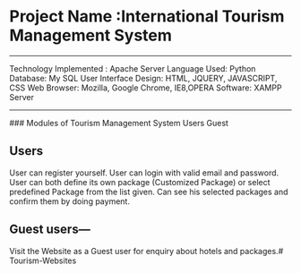 # Project Name :International Tourism Management System
<!-- #### This is Course project for CS-207. Build by group: G-4  -->
  

<!-- <hr>

Visit http://harshit123.pythonanywhere.com for live demo. Frontend and Backend working. -->
<hr>
Technology Implemented : Apache Server
Language Used: Python
Database: My SQL
User Interface Design: HTML, JQUERY, JAVASCRIPT, CSS
Web Browser: Mozilla, Google Chrome, IE8,OPERA
Software: XAMPP Server
<hr>
### Modules of Tourism Management System
Users Guest

## Users
User can register yourself. User can login with valid email and password. User can both define its own package (Customized Package) or select predefined Package from the list given. Can see his selected packages and confirm them by doing payment.

## Guest users—
Visit the Website as a Guest user for enquiry about hotels and packages.# Tourism-Websites
